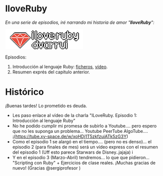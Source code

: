 
# IloveRuby

_En una serie de episodios, iré narrando mi historia de amor "**IloveRuby**":_

![](images/logo.png)


Episodios:
1. Introducción al lenguaje Ruby: [ficheros](episode/01.introduccion/), [vídeo](https://tube.xy-space.de/w/xoHDj1T5zkfzuiATk5zG3Y).
2. Resumen exprés del capítulo anterior.


# Histórico

¡Buenas tardes! Lo prometido es deuda.
* Les paso enlace al vídeo de la charla "ILoveRuby. Episodio 1: Introducciòn al lenguaje Ruby"
* No he podido cumplir mi promesa de subirlo a Youtube.... pero espero que no les suponga un problema... Youtube PeerTube AlgoTube.... ¡(https://tube.xy-space.de/w/xoHDj1T5zkfzuiATk5zG3Y)
* Como el episodio 1 se alargó en el tiempo.... (pero no es denso)... el episodio 2 (para finales de mes) será un vídeo express con el resumen del episodio 1 (Uff esto parece Starwars de Disney..jajaja) i
* Y en el episodio 3 (Marzo-Abril) tendremos... lo que que pidieron... "Scripting con Ruby" + Ejercicios de clase reales. ¡Muchas gracias de nuevo! (Gracias @sergiprofesor )
